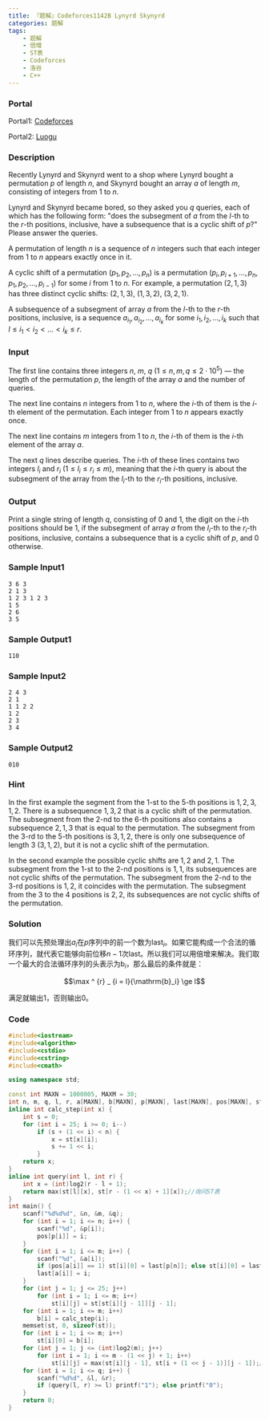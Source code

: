 ```yaml
---
title: 『题解』Codeforces1142B Lynyrd Skynyrd
categories: 题解
tags:
    - 题解
    - 倍增
    - ST表
    - Codeforces
    - 洛谷
    - C++
---
```


### Portal

Portal1: [Codeforces](http://codeforces.com/problemset/problem/1142/B)

Portal2: [Luogu](https://www.luogu.com.cn/problem/CF1142B)

### Description

Recently Lynyrd and Skynyrd went to a shop where Lynyrd bought a permutation $p$ of length $n$, and Skynyrd bought an array $a$ of length $m$, consisting of integers from $1$ to $n$.

Lynyrd and Skynyrd became bored, so they asked you $q$ queries, each of which has the following form: "does the subsegment of $a$ from the $l$-th to the $r$-th positions, inclusive, have a subsequence that is a cyclic shift of $p$?" Please answer the queries.

A permutation of length $n$ is a sequence of $n$ integers such that each integer from $1$ to $n$ appears exactly once in it.

A cyclic shift of a permutation $(p_1, p_2, \ldots, p_n)$ is a permutation $(p_i, p_{i + 1}, \ldots, p_{n}, p_1, p_2, \ldots, p_{i - 1})$ for some $i$ from $1$ to $n$. For example, a permutation $(2, 1, 3)$ has three distinct cyclic shifts: $(2, 1, 3)$, $(1, 3, 2)$, $(3, 2, 1)$.

A subsequence of a subsegment of array $a$ from the $l$-th to the $r$-th positions, inclusive, is a sequence $a_{i_1}, a_{i_2}, \ldots, a_{i_k}$ for some $i_1, i_2, \ldots, i_k$ such that $l \leq i_1 < i_2 < \ldots < i_k \leq r$.

### Input

The first line contains three integers $n$, $m$, $q$ ($1 \le n, m, q \le 2 \cdot 10^5$) — the length of the permutation $p$, the length of the array $a$ and the number of queries.

The next line contains $n$ integers from $1$ to $n$, where the $i$-th of them is the $i$-th element of the permutation. Each integer from $1$ to $n$ appears exactly once.

The next line contains $m$ integers from $1$ to $n$, the $i$-th of them is the $i$-th element of the array $a$.

The next $q$ lines describe queries. The $i$-th of these lines contains two integers $l_i$ and $r_i$ ($1 \le l_i \le r_i \le m$), meaning that the $i$-th query is about the subsegment of the array from the $l_i$-th to the $r_i$-th positions, inclusive.

### Output

Print a single string of length $q$, consisting of $0$ and $1$, the digit on the $i$-th positions should be $1$, if the subsegment of array $a$ from the $l_i$-th to the $r_i$-th positions, inclusive, contains a subsequence that is a cyclic shift of $p$, and $0$ otherwise.

### Sample Input1

```
3 6 3
2 1 3
1 2 3 1 2 3
1 5
2 6
3 5
```

### Sample Output1

```
110
```

### Sample Input2

```
2 4 3
2 1
1 1 2 2
1 2
2 3
3 4
```

### Sample Output2

```
010
```

### Hint

In the first example the segment from the $1$-st to the $5$-th positions is $1, 2, 3, 1, 2$. There is a subsequence $1, 3, 2$ that is a cyclic shift of the permutation. The subsegment from the $2$-nd to the $6$-th positions also contains a subsequence $2, 1, 3$ that is equal to the permutation. The subsegment from the $3$-rd to the $5$-th positions is $3, 1, 2$, there is only one subsequence of length $3$ ($3, 1, 2$), but it is not a cyclic shift of the permutation.

In the second example the possible cyclic shifts are $1, 2$ and $2, 1$. The subsegment from the $1$-st to the $2$-nd positions is $1, 1$, its subsequences are not cyclic shifts of the permutation. The subsegment from the $2$-nd to the $3$-rd positions is $1, 2$, it coincides with the permutation. The subsegment from the $3$ to the $4$ positions is $2, 2$, its subsequences are not cyclic shifts of the permutation.

### Solution

我们可以先预处理出$a_i$在$p$序列中的前一个数为$\mathrm{last}_i$。如果它能构成一个合法的循环序列，就代表它能够向前位移$n - 1$次$\mathrm{last}$。所以我们可以用倍增来解决。我们取一个最大的合法循环序列的头表示为$\mathrm{b}_i$，那么最后的条件就是：

$$\max ^ {r} _ {i = l}{\mathrm{b}_i} \ge l$$

满足就输出$1$，否则输出$0$。

### Code

```cpp
#include<iostream>
#include<algorithm>
#include<cstdio>
#include<cstring>
#include<cmath>

using namespace std;

const int MAXN = 1000005, MAXM = 30;
int n, m, q, l, r, a[MAXN], b[MAXN], p[MAXN], last[MAXN], pos[MAXN], st[MAXN][MAXM];
inline int calc_step(int x) {
    int s = 0;
    for (int i = 25; i >= 0; i--)
        if (s + (1 << i) < n) {
            x = st[x][i];
            s += 1 << i;
        }
    return x;
}
inline int query(int l, int r) {
    int x = (int)log2(r - l + 1);
    return max(st[l][x], st[r - (1 << x) + 1][x]);//询问ST表
}
int main() {
    scanf("%d%d%d", &n, &m, &q);
    for (int i = 1; i <= n; i++) {
        scanf("%d", &p[i]);
        pos[p[i]] = i;
    }
    for (int i = 1; i <= m; i++) {
        scanf("%d", &a[i]);
        if (pos[a[i]] == 1) st[i][0] = last[p[n]]; else st[i][0] = last[p[pos[a[i]] - 1]];
        last[a[i]] = i;
    }
    for (int j = 1; j <= 25; j++)
        for (int i = 1; i <= m; i++)
            st[i][j] = st[st[i][j - 1]][j - 1];
    for (int i = 1; i <= m; i++)
        b[i] = calc_step(i);
    memset(st, 0, sizeof(st));
    for (int i = 1; i <= m; i++)
        st[i][0] = b[i];
    for (int j = 1; j <= (int)log2(m); j++)
        for (int i = 1; i <= m - (1 << j) + 1; i++)
            st[i][j] = max(st[i][j - 1], st[i + (1 << j - 1)][j - 1]);//ST表
    for (int i = 1; i <= q; i++) {
        scanf("%d%d", &l, &r);
        if (query(l, r) >= l) printf("1"); else printf("0");
    }
    return 0;
}
```